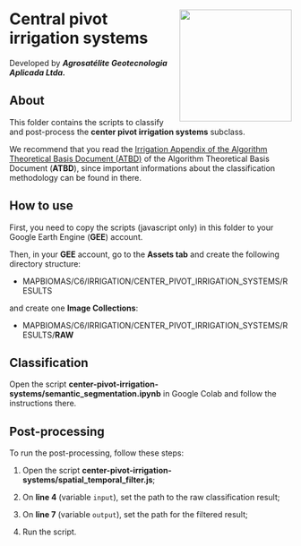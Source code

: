 <div>
    <img src='https://agrosatelite.com.br/wp-content/uploads/2019/02/logo_horizontal_negativo.png' height='auto' width='200' align='right'>
    <h1>Central pivot irrigation systems</h1>
</div>

Developed by ***Agrosatélite Geotecnologia Aplicada Ltda.***

## About

This folder contains the scripts to classify and post-process the **center pivot irrigation systems** subclass.

We recommend that you read the [Irrigation Appendix of the Algorithm Theoretical Basis Document (ATBD)](https://mapbiomas.org/download-dos-atbds) of the Algorithm Theoretical Basis Document (**ATBD**), since important informations about the classification methodology can be found in there.

## How to use

First, you need to copy the scripts (javascript only) in this folder to your Google Earth Engine (**GEE**) account.

Then, in your **GEE** account, go to the **Assets tab** and create the following directory structure:

 - MAPBIOMAS/C6/IRRIGATION/CENTER_PIVOT_IRRIGATION_SYSTEMS/RESULTS

and create one **Image Collections**:

 - MAPBIOMAS/C6/IRRIGATION/CENTER_PIVOT_IRRIGATION_SYSTEMS/RESULTS/**RAW**

## Classification

Open the script **center-pivot-irrigation-systems/semantic_segmentation.ipynb** in Google Colab and follow the instructions there.

## Post-processing

To run the post-processing, follow these steps:

1. Open the script **center-pivot-irrigation-systems/spatial_temporal_filter.js**;

2. On **line 4** (variable `input`), set the path to the raw classification result;

3. On **line 7** (variable `output`), set the path for the filtered result;

4. Run the script.
